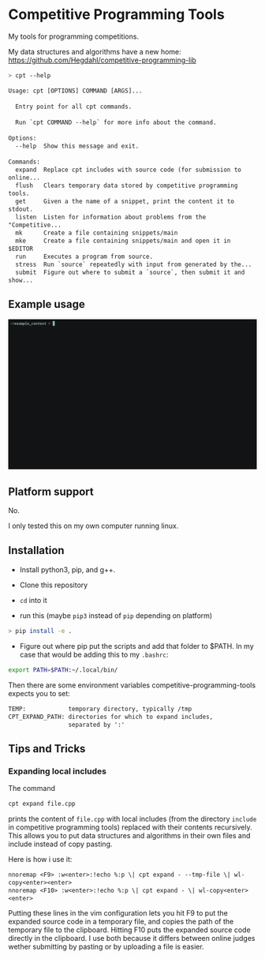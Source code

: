 # Competitive Programming Tools
My tools for programming competitions.

My data structures and algorithms have a new home:
https://github.com/Hegdahl/competitive-programming-lib

```bash
> cpt --help
```
```
Usage: cpt [OPTIONS] COMMAND [ARGS]...

  Entry point for all cpt commands.

  Run `cpt COMMAND --help` for more info about the command.

Options:
  --help  Show this message and exit.

Commands:
  expand  Replace cpt includes with source code (for submission to online...
  flush   Clears temporary data stored by competitive programming tools.
  get     Given a the name of a snippet, print the content it to stdout.
  listen  Listen for information about problems from the "Competitive...
  mk      Create a file containing snippets/main
  mke     Create a file containing snippets/main and open it in $EDITOR
  run     Executes a program from source.
  stress  Run `source` repeatedly with input from generated by the...
  submit  Figure out where to submit a `source`, then submit it and show...
```

## Example usage
![example-usage](./doc/example_usage.gif)

## Platform support
No.

I only tested this on my own computer running linux.

## Installation

- Install python3, pip, and g++.
- Clone this repository
- `cd` into it

- run this (maybe `pip3` instead of `pip` depending on platform)
```bash
> pip install -e .
```
- Figure out where pip put the scripts and add that folder to $PATH.
In my case that would be adding this to my `.bashrc`:
```bash
export PATH=$PATH:~/.local/bin/
```

Then there are some environment variables
competitive-programming-tools expects you to set:
```
TEMP:            temporary directory, typically /tmp
CPT_EXPAND_PATH: directories for which to expand includes,
                 separated by ':'
```

## Tips and Tricks

### Expanding local includes

The command
```bash
cpt expand file.cpp
```
prints the content of `file.cpp` with local includes
(from the directory `include` in competitive programming tools)
replaced with their contents recursively.
This allows you to put data structures and algorithms in their
own files and include instead of copy pasting.

Here is how i use it:
```vim
nnoremap <F9> :w<enter>:!echo %:p \| cpt expand - --tmp-file \| wl-copy<enter><enter>
nnoremap <F10> :w<enter>:!echo %:p \| cpt expand - \| wl-copy<enter><enter>
```
Putting these lines in the vim configuration lets you
hit F9 to put the expanded source code in a temporary file,
and copies the path of the temporary file to the clipboard.
Hitting F10 puts the expanded source code directly in the clipboard.
I use both because it differs between online judges wether
submitting by pasting or by uploading a file is easier.
